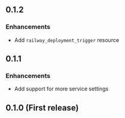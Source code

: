 ## 0.1.2

### Enhancements
* Add `railway_deployment_trigger` resource

## 0.1.1

### Enhancements
* Add support for more service settings

## 0.1.0 (First release)
